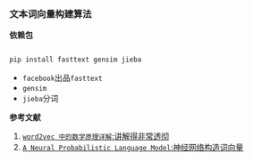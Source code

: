 ### 文本词向量构建算法

**依赖包**

```bash

pip install fasttext gensim jieba

```

* `facebook`出品`fasttext`
* `gensim`
* `jieba`分词


**参考文献**

1. [`word2vec 中的数学原理详解`:讲解得非常透彻](https://www.cnblogs.com/peghoty/p/3857839.html)
2. [`A Neural Probabilistic Language Model`:神经网络构造词向量](https://www.researchgate.net/profile/Y_Bengio/publication/2413241_A_Neural_Probabilistic_Language_Model/links/53d7787c0cf29f55cfb4d163/A-Neural-Probabilistic-Language-Model.pdf?origin=publication_detail)
